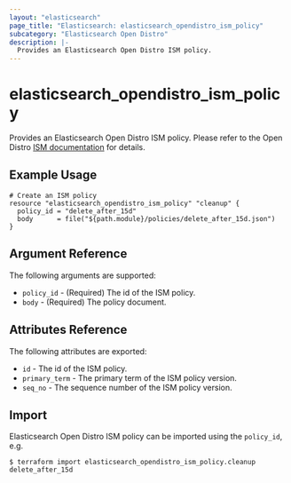 ```yaml
---
layout: "elasticsearch"
page_title: "Elasticsearch: elasticsearch_opendistro_ism_policy"
subcategory: "Elasticsearch Open Distro"
description: |-
  Provides an Elasticsearch Open Distro ISM policy.
---
```


# elasticsearch_opendistro_ism_policy

Provides an Elasticsearch Open Distro ISM policy.
Please refer to the Open Distro [ISM documentation][1] for details.

## Example Usage

```hcl
# Create an ISM policy
resource "elasticsearch_opendistro_ism_policy" "cleanup" {
  policy_id = "delete_after_15d"
  body      = file("${path.module}/policies/delete_after_15d.json")
}
```

## Argument Reference

The following arguments are supported:

* `policy_id` -
    (Required) The id of the ISM policy.
* `body` -
    (Required) The policy document.

## Attributes Reference

The following attributes are exported:

* `id` -
    The id of the ISM policy.
* `primary_term` -
    The primary term of the ISM policy version.
* `seq_no` -
    The sequence number of the ISM policy version.

## Import

Elasticsearch Open Distro ISM policy can be imported using the `policy_id`, e.g.

```
$ terraform import elasticsearch_opendistro_ism_policy.cleanup delete_after_15d
```

<!-- External links -->
[1]: https://opendistro.github.io/for-elasticsearch-docs/docs/ism/
